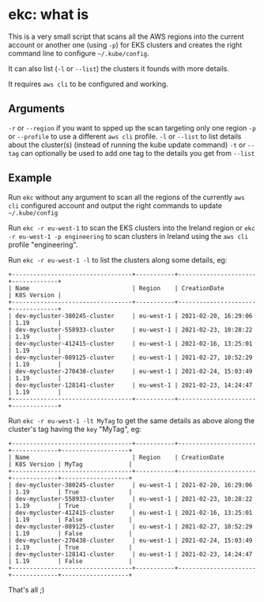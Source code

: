 # ekc: what is

This is a very small script that scans all the AWS regions into the current account or another one (using `-p`) for EKS clusters and creates the right command line to configure `~/.kube/config`.

It can also list (`-l` or `--list`) the clusters it founds with more details.

It requires `aws cli` to be configured and working.

## Arguments

`-r` or `--region` if you want to spped up the scan targeting only one region
`-p` or `--profile` to use a different `aws cli` profile.
`-l` or `--list` to list details about the cluster(s) (instead of running the kube update command)
`-t` or `--tag` can optionally be used to add one tag to the details you get from `--list`

## Example

Run `ekc` without any argument to scan all the regions of the currently `aws cli` configured account and output the right commands to update `~/.kube/config`

Run `ekc -r eu-west-1` to scan the EKS clusters into the Ireland region or `ekc -r eu-west-1 -p engineering` to scan clusters in Ireland using the `aws cli` profile "engineering".

Run `ekc -r eu-west-1 -l` to list the clusters along some details, eg:

```
+----------------------------------+-----------+----------------------+-------------+
| Name                             | Region    | CreationDate         | K8S Version |
+----------------------------------+-----------+----------------------+-------------+
| dev-mycluster-380245-cluster     | eu-west-1 | 2021-02-20, 16:29:06 | 1.19        |
| dev-mycluster-558933-cluster     | eu-west-1 | 2021-02-23, 10:28:22 | 1.19        |
| dev-mycluster-412415-cluster     | eu-west-1 | 2021-02-16, 13:25:01 | 1.19        |
| dev-mycluster-089125-cluster     | eu-west-1 | 2021-02-27, 10:52:29 | 1.19        |
| dev-mycluster-270438-cluster     | eu-west-1 | 2021-02-24, 15:03:49 | 1.19        |
| dev-mycluster-128141-cluster     | eu-west-1 | 2021-02-23, 14:24:47 | 1.19        |
+----------------------------------+-----------+----------------------+-------------+
```

Run `ekc -r eu-west-1 -lt MyTag` to get the same details as above along the cluster's tag having the `key` "MyTag", eg:

```
+----------------------------------+-----------+----------------------+-------------+-------------------+
| Name                             | Region    | CreationDate         | K8S Version | MyTag             |
+----------------------------------+-----------+----------------------+-------------+-------------------+
| dev-mycluster-380245-cluster     | eu-west-1 | 2021-02-20, 16:29:06 | 1.19        | True              |
| dev-mycluster-558933-cluster     | eu-west-1 | 2021-02-23, 10:28:22 | 1.19        | True              |
| dev-mycluster-412415-cluster     | eu-west-1 | 2021-02-16, 13:25:01 | 1.19        | False             |
| dev-mycluster-089125-cluster     | eu-west-1 | 2021-02-27, 10:52:29 | 1.19        | False             |
| dev-mycluster-270438-cluster     | eu-west-1 | 2021-02-24, 15:03:49 | 1.19        | True              |
| dev-mycluster-128141-cluster     | eu-west-1 | 2021-02-23, 14:24:47 | 1.19        | False             |
+----------------------------------+-----------+----------------------+-------------+-------------------+
```

That's all ;)
